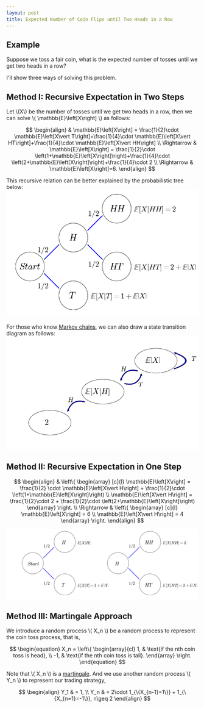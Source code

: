 ```yaml
---
layout: post
title: Expected Number of Coin Flips until Two Heads in a Row
---
```


## Example

Suppose we toss a fair coin, what is the expected number of tosses until we get two heads in a row?

I'll show three ways of solving this problem.

## Method I: Recursive Expectation in Two Steps

Let \\(X\\) be the number of tosses until we get two heads in a row, then we can solve \\( \mathbb{E}\left[X\right] \\) as follows:

$$ \begin{align}
& \mathbb{E}\left[X\right] = \frac{1}{2}\cdot \mathbb{E}\left[X\vert T\right]+\frac{1}{4}\cdot \mathbb{E}\left[X\vert HT\right]+\frac{1}{4}\cdot \mathbb{E}\left[X\vert HH\right] \\
\Rightarrow & \mathbb{E}\left[X\right] = \frac{1}{2}\cdot \left(1+\mathbb{E}\left[X\right]\right)+\frac{1}{4}\cdot \left(2+\mathbb{E}\left[X\right]\right)+\frac{1}{4}\cdot 2 \\
\Rightarrow & \mathbb{E}\left[X\right]=6.
\end{align} $$

This recursive relation can be better explained by the probabilistic tree below:
![](/images/two_steps_tree.png?raw=true)

For those who know [Markov chains](https://en.wikipedia.org/wiki/Markov_chain), we can also draw a state transition diagram as follows:
![](/images/two_steps_transition.png?raw=true)

## Method II: Recursive Expectation in One Step

$$ \begin{align}
& \left\{
\begin{array}
[c]{l}
\mathbb{E}\left[X\right] = \frac{1}{2} \cdot \mathbb{E}\left[X\vert H\right] + \frac{1}{2}\cdot \left(1+\mathbb{E}\left[X\right]\right) \\
\mathbb{E}\left[X\vert H\right] = \frac{1}{2}\cdot 2 + \frac{1}{2}\cdot \left(2+\mathbb{E}\left[X\right]\right)
\end{array}
\right. \\
\Rightarrow & \left\{
\begin{array}
[c]{l}
\mathbb{E}\left[X\right] = 6 \\
\mathbb{E}\left[X\vert H\right] = 4
\end{array}
\right.
\end{align} $$

![](/images/one_step_tree.png?raw=true)

## Method III: Martingale Approach

We introduce a random process \\( X_n \\) be a random process to represent the coin toss process, that is,

$$ \begin{equation}
X_n = \left\{
\begin{array}{cl}
1, & \text{if the nth coin toss is head}, \\
-1, & \text{if the nth coin toss is tail}.
\end{array}
\right.
\end{equation} $$

Note that \\( X_n \\) is a [martingale](). And we use another random process \\( Y_n \\) to represent our trading strategy,

$$ \begin{align}
Y_1 & = 1, \\
Y_n & = 2\cdot 1_{\{X_{n-1}=1\}} + 1_{\{X_{n=1}=-1\}}, n\geq 2
\end{align} $$







